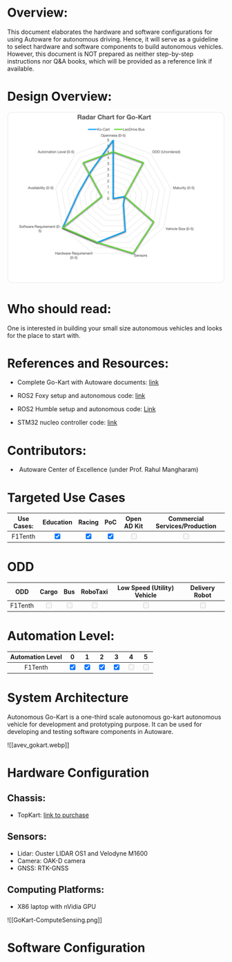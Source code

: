 
# Overview: 

This document elaborates the hardware and software configurations for using Autoware for autonomous driving. Hence, it will serve as a guideline to select hardware and software components to build autonomous vehicles. However, this document is NOT prepared as neither step-by-step instructions nor Q&A books, which will be provided as a reference link if available. 

# Design Overview: 

![Radar Chart for Go-Kart Design](RadarChart-GoKart.png)

# Who should read: 
One is interested in building your small size autonomous vehicles and looks for the place to start with. 

# References and Resources: 
- Complete Go-Kart with Autoware documents: [link](https://go-kart-upenn.readthedocs.io/en/latest/)
- ROS2 Foxy setup and autonomous code: [link](https://github.com/mlab-upenn/gokart-sensor/tree/ros2_foxy_purepursuit)
    
- ROS2 Humble setup and autonomous code: [Link](https://github.com/mlab-upenn/gokart-sensor/tree/ros2_humble_purepursuit)
    
- STM32 nucleo controller code: [link](https://github.com/mlab-upenn/gokart-mechatronics/tree/main/STM32%20Control)

# Contributors:
-  Autoware Center of Excellence (under Prof. Rahul Mangharam)

# Targeted Use Cases

| Use Cases: | Education | Racing | PoC | Open AD Kit | Commercial Services/Production |
|:--------: | :--------:| :---------: | :---------: |:---------: | :---------: |
|F1Tenth | <input type="checkbox" checked />  | <input type="checkbox" checked />  | <input type="checkbox" checked  />  | <input type="checkbox" disabled  />  | <input type="checkbox" disabled  />  | 

# ODD

| ODD | Cargo | Bus | RoboTaxi | Low Speed (Utility) Vehicle | Delivery Robot |
|:--------: | :--------:| :---------: | :---------: |:---------: | :---------: |
|F1Tenth | <input type="checkbox" disabled  />  | <input type="checkbox" disabled />  | <input type="checkbox" disabled  />  | <input type="checkbox" disabled  />  | <input type="checkbox" disabled  />  | 

# Automation Level:
| Automation Level | 0 | 1 | 2 | 3 | 4 | 5 |
|:--------: | :--------:| :---------: | :---------: |:---------: | :---------: | :---------: |
|F1Tenth | <input type="checkbox" checked  />  |  <input type="checkbox" checked  />  | <input type="checkbox" checked />  | <input type="checkbox" checked  />  | <input type="checkbox" disabled  />  | <input type="checkbox" disabled  />  | 


# System Architecture

Autonomous Go-Kart is a one-third scale autonomous go-kart autonomous vehicle for development and prototyping purpose. It can be used for developing and testing software components in Autoware. 

![[avev_gokart.webp]]
# Hardware Configuration
## Chassis:
-  TopKart: [link to purchase]()

## Sensors:
- Lidar: Ouster LIDAR OS1 and Velodyne M1600
- Camera: OAK-D camera
- GNSS: RTK-GNSS

## Computing Platforms:
- X86 laptop with nVidia GPU

![[GoKart-ComputeSensing.png]]

# Software Configuration 
